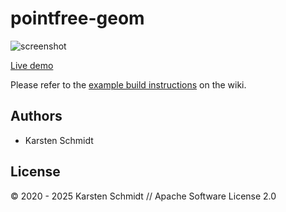 # pointfree-geom

![screenshot](https://raw.githubusercontent.com/thi-ng/umbrella/develop/assets/examples/pointfree-geom.jpg)

[Live demo](http://demo.thi.ng/umbrella/pointfree-geom/)

Please refer to the [example build instructions](https://github.com/thi-ng/umbrella/wiki/Example-build-instructions) on the wiki.

## Authors

- Karsten Schmidt

## License

&copy; 2020 - 2025 Karsten Schmidt // Apache Software License 2.0
